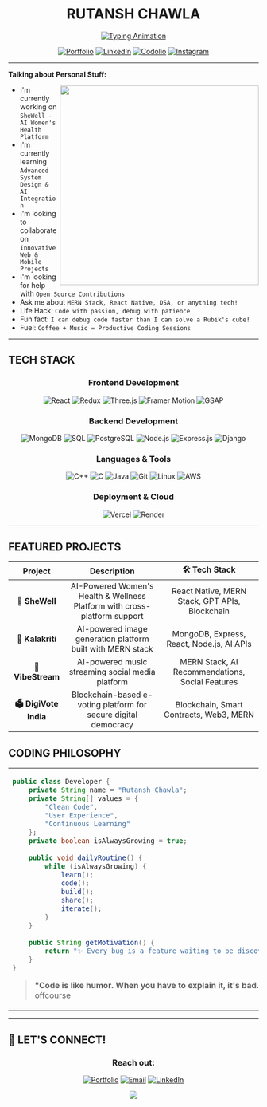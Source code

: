 # <div align="center"> **RUTANSH CHAWLA** </div>

<div align="center">
  
[![Typing Animation](https://readme-typing-svg.demolab.com?font=Fira+Code&size=22&duration=3000&pause=1000&color=00D9FF&center=true&vCenter=true&width=600&lines=MERN+Stack+Developer;DSA+Problem+Solver;Creative+Coder;🌟+Building+Digital+Experiences)](https://git.io/typing-svg)

[![Portfolio](https://img.shields.io/badge/Portfolio-Visit-FF6B6B?style=for-the-badge&logo=firefox&logoColor=white)](https://rutansh-portfolio.vercel.app/)
[![LinkedIn](https://img.shields.io/badge/LinkedIn-Connect-0077B5?style=for-the-badge&logo=linkedin&logoColor=white)](https://linkedin.com/in/rutansh-chawla-7a65852b4)
[![Codolio](https://img.shields.io/badge/Problem_Solving-VIEW-FFA116?style=for-the-badge&logo=leetcode&logoColor=white)](https://leetcode.com/u/i_rutansh_0101/)
[![Instagram](https://img.shields.io/badge/Instagram-Follow-E4405F?style=for-the-badge&logo=instagram&logoColor=white)](https://instagram.com/i_rutansh_0101)

</div>

---

**Talking about Personal Stuff:**

<ul>
<img align="right" src="https://media.giphy.com/media/L1R1tvI9svkIWwpVYr/giphy.gif" width="400">
  <li> I'm currently working on <code>SheWell - AI Women's Health Platform</code></li>
  <li> I'm currently learning <code>Advanced System Design & AI Integration</code></li>
  <li> I'm looking to collaborate on <code>Innovative Web & Mobile Projects</code></li>
  <li> I'm looking for help with <code>Open Source Contributions</code></li>
  <li> Ask me about <code>MERN Stack, React Native, DSA, or anything tech!</code></li>
  <li> Life Hack: <code>Code with passion, debug with patience</code> </li>
  <li> Fun fact: <code>I can debug code faster than I can solve a Rubik's cube!</code></li>
  <li> Fuel: <code>Coffee + Music = Productive Coding Sessions</code></li>
</ul>



---

##  TECH STACK

<div align="center">

###  Frontend Development
![React](https://img.shields.io/badge/React-20232A?style=for-the-badge&logo=react&logoColor=61DAFB)
![Redux](https://img.shields.io/badge/Redux-593D88?style=for-the-badge&logo=redux&logoColor=white)
![Three.js](https://img.shields.io/badge/Three.js-000000?style=for-the-badge&logo=three.js&logoColor=white)
![Framer Motion](https://img.shields.io/badge/Framer_Motion-black?style=for-the-badge&logo=framer&logoColor=blue)
![GSAP](https://img.shields.io/badge/GSAP-88CE02?style=for-the-badge&logo=greensock&logoColor=white)

###  Backend Development
![MongoDB](https://img.shields.io/badge/MongoDB-4EA94B?style=for-the-badge&logo=mongodb&logoColor=white)
![SQL](https://img.shields.io/badge/SQL-336791?style=for-the-badge&logo=postgresql&logoColor=white)
![PostgreSQL](https://img.shields.io/badge/PostgreSQL-316192?style=for-the-badge&logo=postgresql&logoColor=white)
![Node.js](https://img.shields.io/badge/Node.js-43853D?style=for-the-badge&logo=node.js&logoColor=white)
![Express.js](https://img.shields.io/badge/Express.js-404D59?style=for-the-badge&logo=express&logoColor=white)
![Django](https://img.shields.io/badge/Django-092E20?style=for-the-badge&logo=django&logoColor=white)

###  Languages & Tools
![C++](https://img.shields.io/badge/C++-00599C?style=for-the-badge&logo=c%2B%2B&logoColor=white)
![C](https://img.shields.io/badge/C-00599C?style=for-the-badge&logo=c&logoColor=white)
![Java](https://img.shields.io/badge/Java-ED8B00?style=for-the-badge&logo=java&logoColor=white)
![Git](https://img.shields.io/badge/Git-F05032?style=for-the-badge&logo=git&logoColor=white)
![Linux](https://img.shields.io/badge/Linux-FCC624?style=for-the-badge&logo=linux&logoColor=black)
![AWS](https://img.shields.io/badge/AWS-232F3E?style=for-the-badge&logo=amazon-aws&logoColor=white)

###  Deployment & Cloud
![Vercel](https://img.shields.io/badge/Vercel-000000?style=for-the-badge&logo=vercel&logoColor=white)
![Render](https://img.shields.io/badge/Render-46E3B7?style=for-the-badge&logo=render&logoColor=white)

</div>

---

##  **FEATURED PROJECTS**

<div align="center">


|  **Project** |  **Description** | 🛠 **Tech Stack** |
|:---:|:---:|:---:|
| **🌸 SheWell** | AI-Powered Women's Health & Wellness Platform with cross-platform support | React Native, MERN Stack, GPT APIs, Blockchain |
| **🎨 Kalakriti** | AI-powered image generation platform built with MERN stack | MongoDB, Express, React, Node.js, AI APIs |
| **🎵 VibeStream** | AI-powered music streaming social media platform | MERN Stack, AI Recommendations, Social Features |
| **🗳️ DigiVote India** | Blockchain-based e-voting platform for secure digital democracy | Blockchain, Smart Contracts, Web3, MERN |

</div>



##  **CODING PHILOSOPHY**
<div align="center">

<table>
<tr>
<td width="60%">
  
```java
public class Developer {
    private String name = "Rutansh Chawla";
    private String[] values = {
        "Clean Code", 
        "User Experience", 
        "Continuous Learning"
    };
    private boolean isAlwaysGrowing = true;
    
    public void dailyRoutine() {
        while (isAlwaysGrowing) {
            learn();
            code();
            build();
            share();
            iterate();
        }
    }
    
    public String getMotivation() {
        return "✨ Every bug is a feature waiting to be discovered! ✨";
    }
}
```

> **"Code is like humor. When you have to explain it, it's bad."** - Me offcourse
</td>

</tr>
</table>

</div>

---

## 🌟 **LET'S CONNECT!**

<div align="center">

###  **Reach out:**
[![Portfolio](https://img.shields.io/badge/Portfolio-Visit-FF6B6B?style=for-the-badge&logo=firefox&logoColor=white)](https://rutansh-portfolio.vercel.app/)
[![Email](https://img.shields.io/badge/Email-D14836?style=for-the-badge&logo=gmail&logoColor=white)](mailto:rutanshc0101@example.com)
[![LinkedIn](https://img.shields.io/badge/LinkedIn-0077B5?style=for-the-badge&logo=linkedin&logoColor=white)](https://linkedin.com/in/rutansh-chawla-7a65852b4)


<div align="center">
  <img src="https://capsule-render.vercel.app/api?type=waving&color=gradient&height=100&section=footer&text=Thanks%20for%20visiting!&fontSize=16&fontAlignY=65"/>
</div>


</div>
